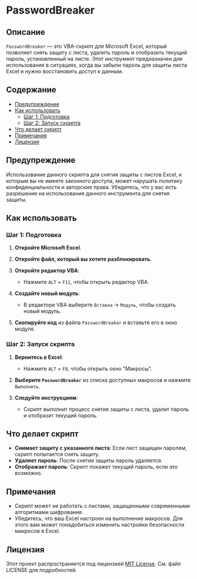 # PasswordBreaker

## Описание

`PasswordBreaker` — это VBA-скрипт для Microsoft Excel, который позволяет снять защиту с листа, удалить пароль и отобразить текущий пароль, установленный на листе. Этот инструмент предназначен для использования в ситуациях, когда вы забыли пароль для защиты листа Excel и нужно восстановить доступ к данным.

## Содержание

- [Предупреждение](#предупреждение)
- [Как использовать](#как-использовать)
  - [Шаг 1: Подготовка](#шаг-1-подготовка)
  - [Шаг 2: Запуск скрипта](#шаг-2-запуск-скрипта)
- [Что делает скрипт](#что-делает-скрипт)
- [Примечания](#примечания)
- [Лицензия](#лицензия)

## Предупреждение

Использование данного скрипта для снятия защиты с листов Excel, к которым вы не имеете законного доступа, может нарушать политику конфиденциальности и авторские права. Убедитесь, что у вас есть разрешение на использование данного инструмента для снятия защиты.

## Как использовать

### Шаг 1: Подготовка

1. **Откройте Microsoft Excel**.
2. **Откройте файл, который вы хотите разблокировать**.
3. **Откройте редактор VBA**:
   - Нажмите `ALT` + `F11`, чтобы открыть редактор VBA.

4. **Создайте новый модуль**:
   - В редакторе VBA выберите `Вставка` -> `Модуль`, чтобы создать новый модуль.

5. **Скопируйте код** из файла `PasswordBreaker` и вставьте его в окно модуля.

### Шаг 2: Запуск скрипта

1. **Вернитесь в Excel**:
   - Нажмите `ALT` + `F8`, чтобы открыть окно "Макросы".

2. **Выберите `PasswordBreaker`** из списка доступных макросов и нажмите `Выполнить`.

3. **Следуйте инструкциям**:
   - Скрипт выполнит процесс снятия защиты с листа, удалит пароль и отобразит текущий пароль.

## Что делает скрипт

- **Снимает защиту с указанного листа**: Если лист защищен паролем, скрипт попытается снять защиту.
- **Удаляет пароль**: После снятия защиты пароль удаляется.
- **Отображает пароль**: Скрипт покажет текущий пароль, если это возможно.

## Примечания

- Скрипт может не работать с листами, защищенными современными алгоритмами шифрования.
- Убедитесь, что ваш Excel настроен на выполнение макросов. Для этого вам может понадобиться изменить настройки безопасности макросов в Excel.

## Лицензия

Этот проект распространяется под лицензией [MIT License](LICENSE). См. файл LICENSE для подробностей.
